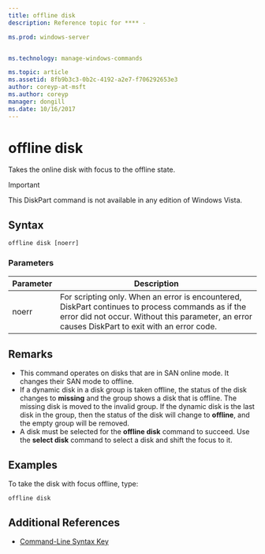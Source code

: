 ```yaml
---
title: offline disk
description: Reference topic for **** - 

ms.prod: windows-server


ms.technology: manage-windows-commands

ms.topic: article
ms.assetid: 8fb9b3c3-0b2c-4192-a2e7-f706292653e3
author: coreyp-at-msft
ms.author: coreyp
manager: dongill
ms.date: 10/16/2017
---
```


# offline disk



Takes the online disk with focus to the offline state.

> [!IMPORTANT]
> This DiskPart command is not available in any edition of Windows Vista.

## Syntax

```
offline disk [noerr]
```

### Parameters

|Parameter|Description|
|---------|-----------|
|noerr|For scripting only. When an error is encountered, DiskPart continues to process commands as if the error did not occur. Without this parameter, an error causes DiskPart to exit with an error code.|

## Remarks

-   This command operates on disks that are in SAN online mode. It changes their SAN mode to offline.
-   If a dynamic disk in a disk group is taken offline, the status of the disk changes to **missing** and the group shows a disk that is offline. The missing disk is moved to the invalid group. If the dynamic disk is the last disk in the group, then the status of the disk will change to **offline**, and the empty group will be removed.
-   A disk must be selected for the **offline disk** command to succeed. Use the **select disk** command to select a disk and shift the focus to it.

## Examples

To take the disk with focus offline, type:
```
offline disk
```

## Additional References

- [Command-Line Syntax Key](command-line-syntax-key.md)

